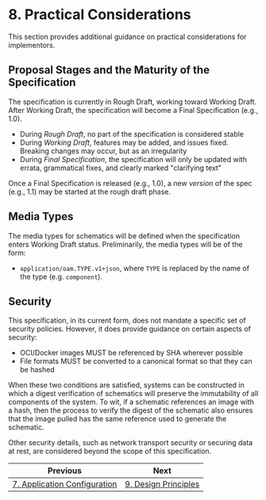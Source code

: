 # 8. Practical Considerations

This section provides additional guidance on practical considerations for implementors.

## Proposal Stages and the Maturity of the Specification

The specification is currently in Rough Draft, working toward Working Draft. After Working Draft, the specification will become a Final Specification (e.g., 1.0).

- During _Rough Draft_, no part of the specification is considered stable
- During _Working Draft_, features may be added, and issues fixed. Breaking changes may occur, but as an irregularity
- During _Final Specification_, the specification will only be updated with errata, grammatical fixes, and clearly marked "clarifying text"

Once a Final Specification is released (e.g., 1.0), a new _version_ of the spec (e.g., 1.1) may be started at the rough draft phase.

## Media Types

The media types for schematics will be defined when the specification enters Working Draft status. Preliminarily, the media types will be of the form:

- `application/oam.TYPE.v1+json`, where `TYPE` is replaced by the name of the type (e.g. `component`).

## Security

This specification, in its current form, does not mandate a specific set of security policies. However, it does provide guidance on certain aspects of security:

- OCI/Docker images MUST be referenced by SHA wherever possible
- File formats MUST be converted to a canonical format so that they can be hashed

When these two conditions are satisfied, systems can be constructed in which a digest verification of schematics will preserve the immutability of all components of the system. To wit, if a schematic references an image with a hash, then the process to verify the digest of the schematic also ensures that the image pulled has the same reference used to generate the schematic.

Other security details, such as network transport security or securing data at rest, are considered beyond the scope of this specification.

| Previous      | Next        |
| ------------- |-------------|
| [7. Application Configuration](7.application.md)  | [9. Design Principles](9.design_principles.md) |

